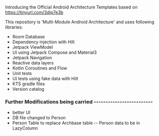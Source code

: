 Introducing the Official Android Architecture Templates based on https://tinyurl.com/3djp7e3b

This repository is 'Multi-Module Android Architecture' and uses following libraries:

- Room Database
- Dependency injection with Hilt
- Jetpack ViewModel
- UI using Jetpack Compose and Material3
- Jetpack Navigation
- Reactive data layers
- Kotlin Coroutines and Flow
- Unit tests
- UI tests using fake data with Hilt
- KTS gradle files
- Version catalog

### Further Modifications being carried -------------------------

- better UI
- DB file changed to Person  
- Person Table to replace Archbase table
-- Person data to be in LazyColumn




